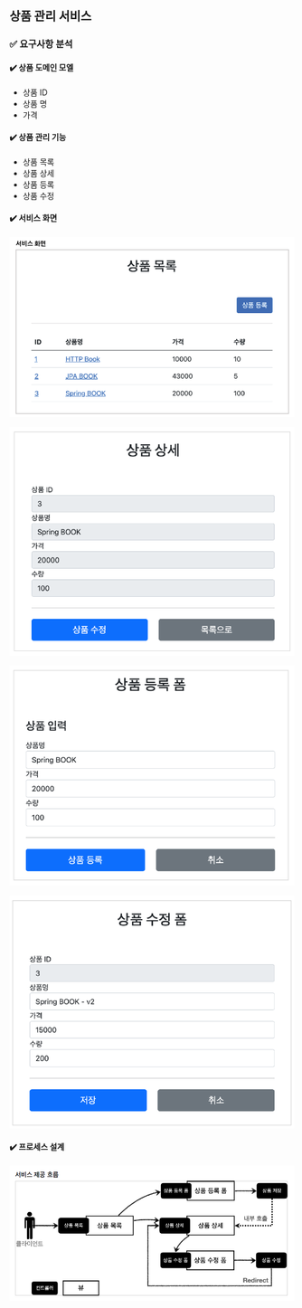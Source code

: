 ## 상품 관리 서비스
### ✅ 요구사항 분석
#### ✔️ 상품 도메인 모엘
 - 상품 ID
 - 상품 명
 - 가격

#### ✔️ 상품 관리 기능
 - 상품 목록
 - 상품 상세
 - 상품 등록
 - 상품 수정

#### ✔️ 서비스 화면

![img.png](img.png)

![img_1.png](img_1.png)

![img_2.png](img_2.png)

![img_3.png](img_3.png)

#### ✔️ 프로세스 설계

![img_4.png](img_4.png)